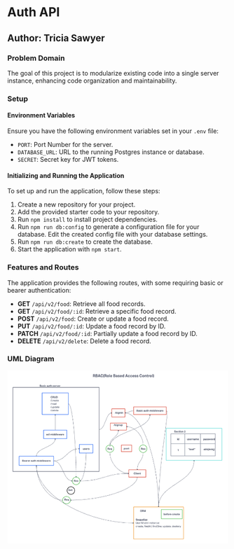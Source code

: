 # Auth API

## Author: Tricia Sawyer

### Problem Domain

The goal of this project is to modularize existing code into a single server instance, enhancing code organization and maintainability.

### Setup

#### Environment Variables

Ensure you have the following environment variables set in your `.env` file:

- `PORT`: Port Number for the server.
- `DATABASE_URL`: URL to the running Postgres instance or database.
- `SECRET`: Secret key for JWT tokens.

#### Initializing and Running the Application

To set up and run the application, follow these steps:

1. Create a new repository for your project.
2. Add the provided starter code to your repository.
3. Run `npm install` to install project dependencies.
4. Run `npm run db:config` to generate a configuration file for your database. Edit the created config file with your database settings.
5. Run `npm run db:create` to create the database.
6. Start the application with `npm start`.

### Features and Routes

The application provides the following routes, with some requiring basic or bearer authentication:

- **GET** `/api/v2/food`: Retrieve all food records.
- **GET** `/api/v2/food/:id`: Retrieve a specific food record.
- **POST** `/api/v2/food`: Create or update a food record.
- **PUT** `/api/v2/food/:id`: Update a food record by ID.
- **PATCH** `/api/v2/food/:id`: Partially update a food record by ID.
- **DELETE** `/api/v2/delete`: Delete a food record.

### UML Diagram

![Auth API UML Diagram](./assets/auth-api.png)
